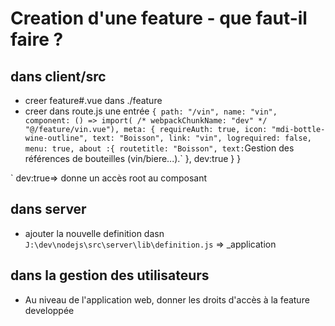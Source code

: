 # Creation d'une feature  - que faut-il faire ?


## dans client/src
* creer feature#.vue dans ./feature
* creer dans route.js une entrée 
`
{
            path: "/vin",
            name: "vin",
            component: () => import( /* webpackChunkName: "dev" */ "@/feature/vin.vue"),
            meta: {
                requireAuth: true,
                icon: "mdi-bottle-wine-outline",
                text: "Boisson",
                link: "vin",
                logrequired: false,
                menu: true,
                about :{
                    routetitle: "Boisson",
                    text: `Gestion des références de bouteilles (vin/biere...).`
                },
                dev:true
            }
        }

`
dev:true=> donne un  accès root au composant

## dans server
* ajouter la nouvelle definition dasn `J:\dev\nodejs\src\server\lib\definition.js` => _application 

## dans la gestion des utilisateurs 

* Au niveau de l'application web, donner les droits d'accès à la feature developpée


